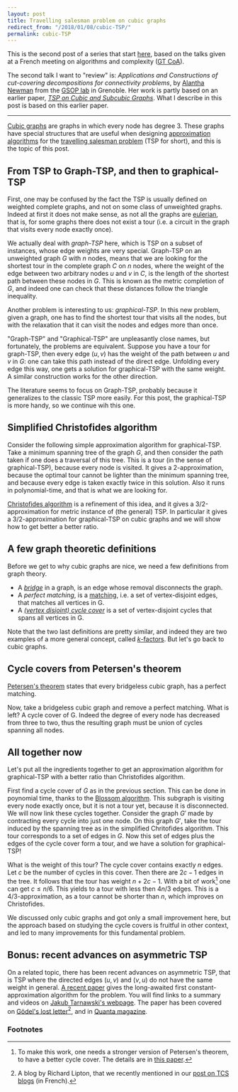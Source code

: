 ```yaml
---
layout: post
title: Travelling salesman problem on cubic graphs 
redirect_from: "/2018/01/08/cubic-TSP/"
permalink: cubic-TSP
---
```


This is the second post of a series that start
[here](https://semidoc.github.io/information-communication), based on the talks 
given at a French meeting on algorithms and complexity 
([GT CoA](https://www.irif.fr/~nschaban/GT-COA/)). 

The second talk I want to "review" is: _Applications and Constructions of cut-covering 
decompositions for connectivity problems_, by 
[Alantha Newman](http://www.g-scop.grenoble-inp.fr/membres/newman-alantha--570520.kjsp) from the 
[GSOP lab](http://www.g-scop.grenoble-inp.fr/welcome/welcome--452610.kjsp) in 
Grenoble. Her work is partly based on an earlier paper, 
 _[TSP on Cubic and Subcubic Graphs](http://dare.ubvu.vu.nl/bitstream/handle/1871/34734/274155.pdf?sequence=1)_.
What I describe in this post is based on this earlier paper.

---

[Cubic graphs](https://en.wikipedia.org/wiki/Cubic_graph) are graphs in which 
every node has degree 3. These graphs have special structures that are useful 
when designing 
[approximation algorithms](https://en.wikipedia.org/wiki/Approximation_algorithm)
for the 
[travelling salesman problem](https://en.wikipedia.org/wiki/Travelling_salesman_problem)
(TSP for short), 
and this is the topic of this post.  

## From TSP to Graph-TSP, and then to graphical-TSP
First, one may be confused by the fact the TSP is usually defined on weighted
complete graphs, and not on some class of unweighted graphs. Indeed at first it 
does not make sense, as not all the graphs are 
[eulerian](https://en.wikipedia.org/wiki/Eulerian_path), that is, for some graphs 
there does not exist a tour (i.e. a circuit in the graph that visits every 
node exactly once). 

We actually deal with _graph-TSP_ here, which is TSP on a subset of instances, whose 
edge weights are very special. Graph-TSP on an unweighted graph $G$ with $n$ nodes, 
means that we are looking for 
the shortest tour in the complete graph $C$ on $n$ nodes, where 
the weight of the edge between two arbitrary nodes $u$ and $v$ in $C$, is the length 
of the shortest path  between these nodes in $G$.
This is known as the metric completion of $G$, and 
indeed one can check that these distances follow the triangle inequality.

Another problem is interesting to us: _graphical-TSP_. In this new problem, given 
a graph, one has to find the shortest tour that visits all the nodes, 
but with the relaxation that it can visit the nodes and edges more than 
once. 

"Graph-TSP" and "Graphical-TSP" are unpleasantly close names, but 
fortunately, the problems are equivalent. Suppose you have a tour for 
graph-TSP, then every edge $(u,v)$ has the weight of the path between $u$ and 
$v$ in $G$: one can take this path instead of the direct edge. 
Unfolding every edge this way, one gets a solution for graphical-TSP with the
same weight. A similar construction works for the other 
direction. 

The literature seems to focus on Graph-TSP, probably because it generalizes to 
the classic TSP more easily. For this post, the graphical-TSP is more handy, 
so we continue wih this one. 

## Simplified Christofides algorithm

Consider the following simple approximation algorithm for graphical-TSP. 
Take a minimum 
spanning tree of the graph $G$, and then consider the path taken if one does a 
traversal of this tree. This is a tour (in the sense of graphical-TSP), 
because every node is visited. It gives 
a 2-approximation, because the optimal tour cannot be lighter than the minimum 
spanning tree, and because every edge is taken exactly twice in this solution.
Also it runs in polynomial-time, and that is what we are looking for.

[Christofides algorithm](https://en.wikipedia.org/wiki/Christofides_algorithm) 
is a refinement of this idea, and it gives a 3/2-approximation for metric 
instance of (the general) TSP. In particular it gives a 3/2-approximation 
for graphical-TSP on cubic graphs and we will show how to get better a better 
ratio.

## A few graph theoretic definitions
Before we get to why cubic graphs are nice, we need a few definitions from graph theory. 

* A _[bridge](https://en.wikipedia.org/wiki/Bridge_(graph_theory)#Bridgeless_graphs)_ 
in a graph, is an edge whose removal disconnects the graph.  
* A _perfect matching_, is a [matching](https://en.wikipedia.org/wiki/Matching_(graph_theory)), 
i.e. a set of vertex-disjoint edges, that matches all vertices in G. 
* A _[(vertex disjoint) cycle cover](https://en.wikipedia.org/wiki/Vertex_cycle_cover)_
is a set of vertex-disjoint cycles that spans all vertices in G.

Note that the two last definitions are pretty similar, and indeed they are two 
examples of a more general concept, called 
[$k$-factors](https://en.wikipedia.org/wiki/Graph_factorization). But let's go 
back to cubic graphs. 
 
## Cycle covers from Petersen's theorem
[Petersen's theorem](https://en.wikipedia.org/wiki/Petersen%27s_theorem) states 
that every bridgeless cubic graph, has a perfect matching. 

Now, take a bridgeless cubic graph and remove a perfect matching. What is 
left? A cycle cover of G. 
Indeed the degree of every node has decreased from three to two, thus the 
resulting graph must be union of cycles spanning all nodes.

## All together now
Let's put all the ingredients together to get an approximation algorithm for 
graphical-TSP with a better ratio than Christofides algorithm.

First find a cycle cover of $G$ as in the previous section. This can be
done in poynomial time, thanks to the
[Blossom algorithm](https://en.wikipedia.org/wiki/Blossom_algorithm).
This subgraph is visiting 
every node exactly once, but it is not a tour yet, because it is disconnected. 
We will now 
link these cycles together. Consider 
the graph $G'$ made by contracting every cycle into just one node. On this graph 
$G'$, take the tour
induced by the spanning tree as in the simplified Chritofides algorithm. 
This tour corresponds to a set of edges in $G$. 
Now this set of edges plus the edges of the cycle cover form a tour, and we have 
a solution for graphical-TSP! 

What is the weight of this tour? The cycle cover contains exactly $n$ edges. 
Let $c$ be the number of cycles in this cover. Then there are $2c-1$ edges in 
the tree. It follows that the tour has weight $n+2c-1$. With a bit of work[^1] one can 
get $c\leq n/6$. This yields to a tour with 
less then $4n/3$ edges. This is a 4/3-approximation, as a tour cannot be shorter 
than $n$, which improves on Christofides.
  
We discussed only cubic graphs and got only a small improvement here, 
but the approach based on studying the cycle 
covers is fruitful in other context, and led to many improvements for 
this fundamental problem.

## Bonus: recent advances on asymmetric TSP

On a related topic, there has been recent advances on asymmetric TSP, that is 
TSP where the directed edges $(u,v)$ and $(v,u)$ do not have the same weight
in general. 
[A recent paper](https://arxiv.org/pdf/1708.04215) gives the  long-awaited
first constant-approximation algorithm for the problem. You will find 
links to a summary and videos on [Jakub Tarnawski's webpage](http://jakub.tarnawski.org/). 
The paper has been covered on [Gödel's lost letter](https://rjlipton.wordpress.com/2017/09/11/a-tsp-breakthrough/)[^2], 
and in [Quanta magazine](https://www.quantamagazine.org/one-way-salesman-finds-fast-path-home-20171005/).

### Footnotes
[^1]: To make this work, one needs a stronger version of Petersen's theorem, to have a better cycle cover. The details are in [this paper](http://dare.ubvu.vu.nl/bitstream/handle/1871/34734/274155.pdf?sequence=1). 
[^2]: A blog by Richard Lipton, that we recently mentioned in our [post on TCS blogs](https://semidoc.github.io/blogs) (in French).

